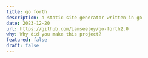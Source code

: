 ```yaml
---
title: go forth
description: a static site generator written in go
date: 2023-12-20
url: https://github.com/iamseeley/go-forth2.0
why: Why did you make this project?
featured: false
draft: false
---
```

